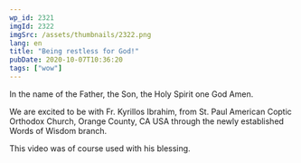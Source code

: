 ```yaml
---
wp_id: 2321
imgId: 2322
imgSrc: /assets/thumbnails/2322.png
lang: en
title: "Being restless for God!"
pubDate: 2020-10-07T10:36:20
tags: ["wow"]
---
```


<!-- page: 6 -->

<p>In the name of the Father, the Son, the Holy Spirit one God Amen.</p>
<p>We are excited to be with Fr. Kyrillos Ibrahim, from St. Paul American Coptic Orthodox Church, Orange County, CA USA through the newly established Words of Wisdom branch.</p>
<p>This video was of course used with his blessing.</p>
